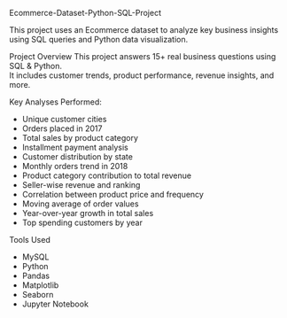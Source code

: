 Ecommerce-Dataset-Python-SQL-Project

This project uses an Ecommerce dataset to analyze key business insights using SQL queries and Python data visualization.

Project Overview
This project answers 15+ real business questions using SQL & Python.  
It includes customer trends, product performance, revenue insights, and more.

Key Analyses Performed:

- Unique customer cities
- Orders placed in 2017
- Total sales by product category
- Installment payment analysis
- Customer distribution by state
- Monthly orders trend in 2018
- Product category contribution to total revenue
- Seller-wise revenue and ranking
- Correlation between product price and frequency
- Moving average of order values
- Year-over-year growth in total sales
- Top spending customers by year

Tools Used

- MySQL
- Python
- Pandas
- Matplotlib
- Seaborn
- Jupyter Notebook



